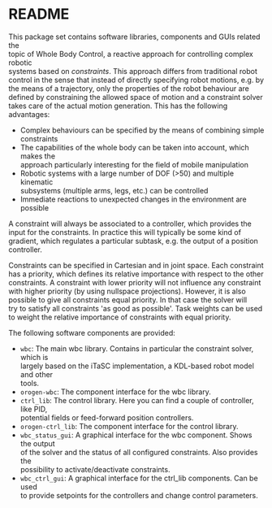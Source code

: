 # README #
This package set contains software libraries, components and GUIs related the   
topic of Whole Body Control, a reactive approach for controlling complex robotic  
systems based on *constraints*. This approach differs from traditional robot  
control in the sense that instead of directly specifying robot motions, e.g. by  
the means of a trajectory, only the properties of the robot behaviour are  
defined by constraining the allowed space of motion and a constraint solver   
takes care of the actual motion generation. This has the following advantages:
 * Complex behaviours can be specified by the means of combining simple  
   constraints
 * The capabilities of the whole body can be taken into account, which makes the  
   approach particularly interesting for the field of mobile manipulation
 * Robotic systems with a large number of DOF (>50) and multiple kinematic  
   subsystems (multiple arms, legs, etc.) can be controlled
 * Immediate reactions to unexpected changes in the environment are possible
 
A constraint will always be associated to a controller, which provides the  
input for the constraints. In practice this will typically be some kind of  
gradient, which regulates a particular subtask, e.g. the output of a position 
controller. 
 
Constraints can be specified in Cartesian and in joint space. Each constraint  
has a priority, which defines its relative importance with respect to the other  
constraints. A constraint with lower priority will not influence any constraint  
with higher priority (by using nullspace projections). However, it is also  
possible to give all constraints equal priority. In that case the solver will    
try to satisfy all constraints 'as good as possible'. Task weights can be used   
to weight the relative importance of constraints with equal priority. 

The following software components are provided:

* `wbc`: The main wbc library. Contains in particular the constraint solver, which is   
largely based on the iTaSC implementation, a KDL-based robot model and other  
tools. 
* `orogen-wbc`: The component interface for the wbc library. 
* `ctrl_lib`: The control library. Here you can find a couple of controller, like PID,  
potential fields or feed-forward position controllers. 
* `orogen-ctrl_lib`: The component interface for the control library.
* `wbc_status_gui`: A graphical interface for the wbc component. Shows the output  
of the solver and the status of all configured constraints. Also provides the  
possibility to activate/deactivate constraints.
* `wbc_ctrl_gui`: A graphical interface for the ctrl_lib components. Can be used  
to provide setpoints for the controllers and change control parameters.
